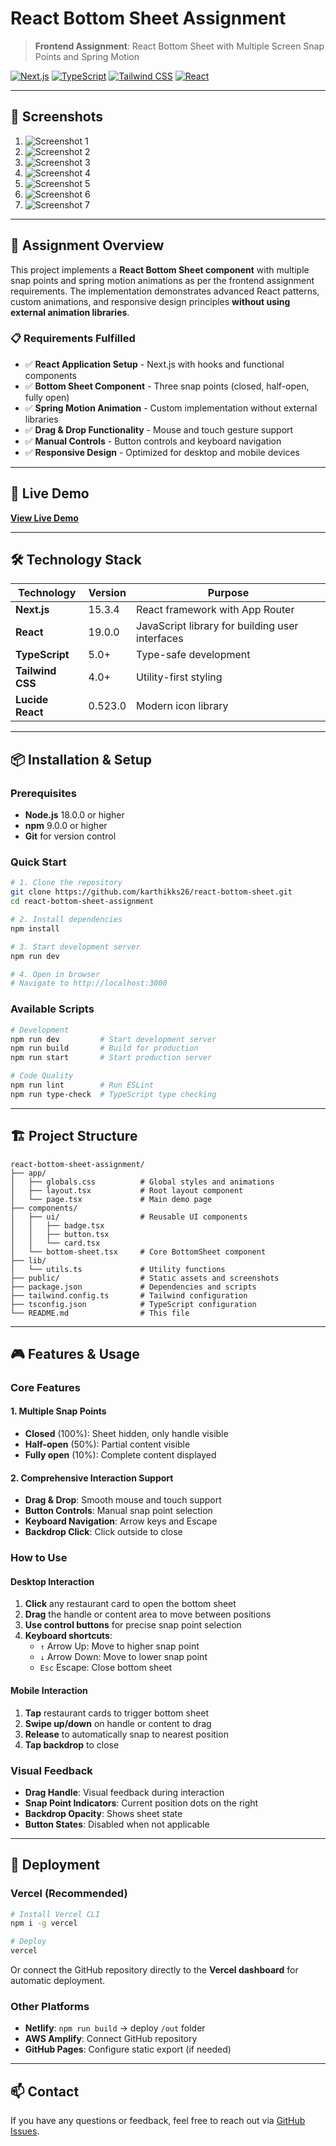 # React Bottom Sheet Assignment

> **Frontend Assignment**: React Bottom Sheet with Multiple Screen Snap Points and Spring Motion

[![Next.js](https://img.shields.io/badge/Next.js-15.3-black?logo=next.js)](https://nextjs.org/)
[![TypeScript](https://img.shields.io/badge/TypeScript-5.0-blue?logo=typescript)](https://www.typescriptlang.org/)
[![Tailwind CSS](https://img.shields.io/badge/Tailwind-4.0-38B2AC?logo=tailwind-css)](https://tailwindcss.com/)
[![React](https://img.shields.io/badge/React-19.0-61DAFB?logo=react)](https://reactjs.org/)

---

## 📸 Screenshots

1. ![Screenshot 1](public/s1.png)
2. ![Screenshot 2](public/s2.png)
3. ![Screenshot 3](public/s3.png)
4. ![Screenshot 4](public/s4.png)
5. ![Screenshot 5](public/s5.png)
6. ![Screenshot 6](public/s6.png)
7. ![Screenshot 7](public/s7.png)

---

## 🎯 Assignment Overview

This project implements a **React Bottom Sheet component** with multiple snap points and spring motion animations as per the frontend assignment requirements. The implementation demonstrates advanced React patterns, custom animations, and responsive design principles **without using external animation libraries**.

### 📋 Requirements Fulfilled

- ✅ **React Application Setup** - Next.js with hooks and functional components
- ✅ **Bottom Sheet Component** - Three snap points (closed, half-open, fully open)
- ✅ **Spring Motion Animation** - Custom implementation without external libraries
- ✅ **Drag & Drop Functionality** - Mouse and touch gesture support
- ✅ **Manual Controls** - Button controls and keyboard navigation
- ✅ **Responsive Design** - Optimized for desktop and mobile devices

---

## 🚀 Live Demo

**[View Live Demo](https://react-bottom-sheet-dusky.vercel.app/)**

---

## 🛠️ Technology Stack

| Technology       | Version | Purpose                                         |
| ---------------- | ------- | ----------------------------------------------- |
| **Next.js**      | 15.3.4  | React framework with App Router                 |
| **React**        | 19.0.0  | JavaScript library for building user interfaces |
| **TypeScript**   | 5.0+    | Type-safe development                           |
| **Tailwind CSS** | 4.0+    | Utility-first styling                           |
| **Lucide React** | 0.523.0 | Modern icon library                             |

---

## 📦 Installation & Setup

### Prerequisites

- **Node.js** 18.0.0 or higher
- **npm** 9.0.0 or higher
- **Git** for version control

### Quick Start

```bash
# 1. Clone the repository
git clone https://github.com/karthikks26/react-bottom-sheet.git
cd react-bottom-sheet-assignment

# 2. Install dependencies
npm install

# 3. Start development server
npm run dev

# 4. Open in browser
# Navigate to http://localhost:3000
```

### Available Scripts

```bash
# Development
npm run dev         # Start development server
npm run build       # Build for production
npm run start       # Start production server

# Code Quality
npm run lint        # Run ESLint
npm run type-check  # TypeScript type checking
```

---

## 🏗️ Project Structure

```
react-bottom-sheet-assignment/
├── app/
│   ├── globals.css          # Global styles and animations
│   ├── layout.tsx           # Root layout component
│   └── page.tsx             # Main demo page
├── components/
│   ├── ui/                  # Reusable UI components
│   │   ├── badge.tsx
│   │   ├── button.tsx
│   │   └── card.tsx
│   └── bottom-sheet.tsx     # Core BottomSheet component
├── lib/
│   └── utils.ts             # Utility functions
├── public/                  # Static assets and screenshots
├── package.json             # Dependencies and scripts
├── tailwind.config.ts       # Tailwind configuration
├── tsconfig.json            # TypeScript configuration
└── README.md                # This file
```

---

## 🎮 Features & Usage

### Core Features

#### 1. **Multiple Snap Points**

- **Closed** (100%): Sheet hidden, only handle visible
- **Half-open** (50%): Partial content visible
- **Fully open** (10%): Complete content displayed

#### 2. **Comprehensive Interaction Support**

- **Drag & Drop**: Smooth mouse and touch support
- **Button Controls**: Manual snap point selection
- **Keyboard Navigation**: Arrow keys and Escape
- **Backdrop Click**: Click outside to close

### How to Use

#### Desktop Interaction

1. **Click** any restaurant card to open the bottom sheet
2. **Drag** the handle or content area to move between positions
3. **Use control buttons** for precise snap point selection
4. **Keyboard shortcuts**:
   - `↑` Arrow Up: Move to higher snap point
   - `↓` Arrow Down: Move to lower snap point
   - `Esc` Escape: Close bottom sheet

#### Mobile Interaction

1. **Tap** restaurant cards to trigger bottom sheet
2. **Swipe up/down** on handle or content to drag
3. **Release** to automatically snap to nearest position
4. **Tap backdrop** to close

### Visual Feedback

- **Drag Handle**: Visual feedback during interaction
- **Snap Point Indicators**: Current position dots on the right
- **Backdrop Opacity**: Shows sheet state
- **Button States**: Disabled when not applicable

---

## 🚀 Deployment

### Vercel (Recommended)

```bash
# Install Vercel CLI
npm i -g vercel

# Deploy
vercel
```

Or connect the GitHub repository directly to the **Vercel dashboard** for automatic deployment.

### Other Platforms

- **Netlify**: `npm run build` → deploy `/out` folder
- **AWS Amplify**: Connect GitHub repository
- **GitHub Pages**: Configure static export (if needed)

---

## 📫 Contact

If you have any questions or feedback, feel free to reach out via [GitHub Issues](https://github.com/karthikks26/react-bottom-sheet/issues).

